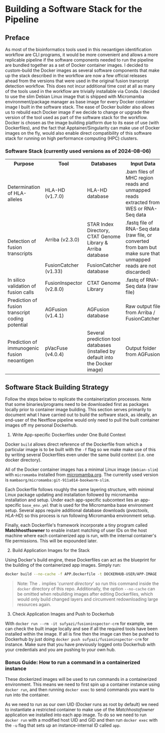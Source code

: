 # Building a Software Stack for the Pipeline
## Preface

As most of the bioinformatics tools used in this neoantigen identification workflow are CLI programs, it would be more convenient and allows a more replicable pipeline if the software components needed to run the pipeline are bundled together as a set of Docker container images. I decided to custom-build the Docker images as several software components that make up the stack described in the workflow are now a few official releases ahead from the versions that were used in the original fusion transcript detection workflow. This does not incur additional time cost at all as many of the tools used in the workflow are trivially installable via Conda. I decided to use the slim Debian Linux image that is shipped with Micromamba environment/package manager as base image for every Docker container image I built in the software stack. The ease of Docker builder also allows us to rebuild each Docker image if we decide to change or upgrade the version of the tool used as part of the software stack for the workflow. Docker is chosen as the image building platform due to its ease of use (with Dockerfiles), and the fact that Apptainer/Singularity can make use of Docker images on the fly, would also enable direct compatibility of this software stack for running on high performance computing (HPC) clusters. 

### Software Stack (currently used versions as of 2024-08-06)

<table>
    <tr>
        <th><b>Purpose</b></th>
        <th><b>Tool</b></th>
        <th><b>Databases</b></th>
        <th><b>Input Data</b></th>
    </tr>
    <tr>
        <td>Determination of HLA-alleles </td>
        <td>HLA-HD (v1.7.0) </td>
        <td>HLA-HD database </td>
        <td>.bam files of MHC region reads and unmapped reads extracted from WES or RNA-Seq data </td>
    </tr>
    <tr>
        <td rowspan="2">Detection of fusion transcripts </td>
        <td>Arriba (v2.3.0) </td>
        <td>STAR Index Directory, CTAT Genome Library &amp; Arriba database  </td>
        <td rowspan="2">.fastq file of RNA-Seq data (raw file, or converted from bam but make sure that unmapped reads are not discarded) </td>
    </tr>
    <tr>
        <td>FusionCatcher (v1.33) </td>
        <td>FusionCatcher database</td>
    </tr>
    <tr>
        <td>In silico validation of fusion calls </td>
        <td>FusionInspector (v2.8.0) </td>
        <td>CTAT Genome Library</td>
        <td>.fastq of RNA-Seq data (raw file)  </td>
    </tr>
    <tr>
        <td>Prediction of fusion transcript coding potential </td>
        <td>AGFusion (v1.4.1) </td>
        <td>AGFusion database </td>
        <td>Raw output file from Arriba / FusionCatcher </td>
    </tr>
    <tr>
        <td>Prediction of immunogenic fusion neoantigen </td>
        <td>pVacFuse (v4.0.4) </td>
        <td>Several prediction tool databases (installed by default into the Docker image)</td>
        <td>Output folder from AGFusion</td>
    </tr>
</table>

## Software Stack Building Strategy

Follow the steps below to replicate the containerization processes. Note that some binaries/programs need to be downloaded first as packages locally prior to container image building. This section serves primarily to document what I have carried out to build the software stack, as ideally, an end-user of the Nextflow pipeline would only need to pull the built container images off my personal Dockerhub. 

1. Write App-specific Dockerfiles under One Build Context

Docker `build` allows direct reference of the Dockerfile from which a particular image is to be built with the `-f` flag so we make make use of this by writing several Dockerfiles even under the same build context (i.e. one docker directory). 

All of the Docker container images has a minimal Linux image (`debian-slim`) with `micromamba` installed from [micromamba.org](https://micromamba-docker.readthedocs.io). The currently used version is `mambaorg/micromamba:git-911a014-bookworm-slim`. 

Each Dockerfile follows roughly the same layering structure, with minimal Linux package updating and installation followed by micromamba installation and setup. Under each app-specific subcontext lies an app-specific `base_env.yml` that is used for the Micromamba base environment setup. Several apps require additional database downloads (*pvactools*, *HLA-HD*) so this process is run following Micromamba environment setup. 

Finally, each Dockerfile's framework incorporate a tiny program called **Matchhostfsowner** to enable instant matching of user IDs on the host machine where each containerized app is run, with the internal container's file permissions. This will be expounded later. 

2. Build Application Images for the Stack

Using Docker's build engine, these Dockerfiles can act as the blueprint for the building of the containerized app images. Simply run:

```bash
docker build --no-cache -f APP.Dockerfile -t DOCKERHUB-USER/APP-IMAGE .
```

> Note: The `.` implies '*current directory*' so run this command inside the `docker` directory of this repo. Additionally, the option `--no-cache` can be omitted when rebuilding images after editing Dockerfiles, which would only build changed layers and circumvent redownloading large resources again.

3. Check Application Images and Push to Dockerhub

With `docker run --rm -it sufyazi/fusioninspector-crm` for example, we can check the built image locally and see if all the required tools have been installed within the image. If all is fine then the image can then be pushed to Dockerhub by just doing `docker push sufyazi/fusioninspector-crm` for instance. Make sure that you have previously logged onto Dockerhub with your credentials and you are pushing to your own hub.


### Bonus Guide: How to run a command in a containerized instance

These dockerized images will be used to run commands in a containerized environment. This means we need to first spin up a container instance using `docker run`, and then running `docker exec` to send commands you want to run into the container. 

As we need to run as our own UID (Docker runs as root by default) we need to instantiate a restricted container to make use of the *Matchhostofowner* application we installed into each app image. To do so we need to run `docker run` with a modified host UID and GID and then run `docker exec` with the `-u` flag that sets up an instance-internal ID called `app`. 




